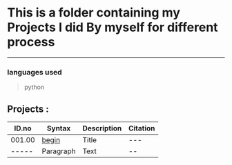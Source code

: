 # This is a folder containing my Projects I did By myself for different process

---

### languages used

> python 

## Projects :

| ID.no | Syntax | Description | Citation |
| ----- | ----------- | ----------- | -------- |
| 001.00 | [begin](001.00/) | Title | --- |
| ----- | Paragraph | Text | -- |
